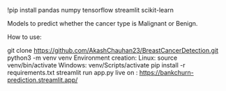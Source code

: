 !pip install pandas numpy tensorflow streamlit scikit-learn

Models to predict whether the cancer type is Malignant or Benign.

How to use:

git clone https://github.com/AkashChauhan23/BreastCancerDetection.git
python3 -m venv venv
Environment creation:
Linux: source venv/bin/activate
Windows: venv/Scripts/activate
pip install -r requirements.txt
streamlit run app.py
live on : https://bankchurn-prediction.streamlit.app/
